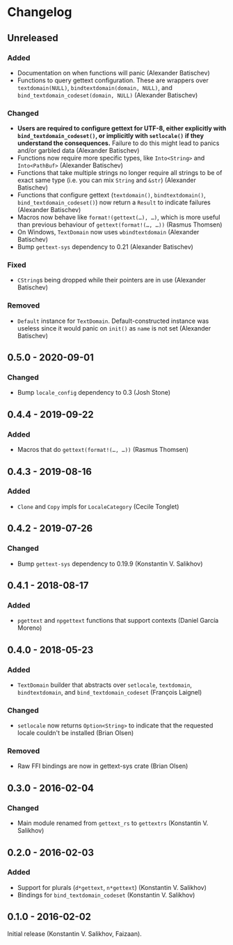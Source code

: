 # Changelog

## Unreleased

### Added
- Documentation on when functions will panic (Alexander Batischev)
- Functions to query gettext configuration. These are wrappers over
    `textdomain(NULL)`, `bindtextdomain(domain, NULL)`, and
    `bind_textdomain_codeset(domain, NULL)` (Alexander Batischev)

### Changed
- **Users are required to configure gettext for UTF-8, either explicitly with
    `bind_textdomain_codeset()`, or implicitly with `setlocale()` if they understand
    the consequences.** Failure to do this might lead to panics and/or garbled
    data (Alexander Batischev)
- Functions now require more specific types, like `Into<String>` and
    `Into<PathBuf>` (Alexander Batischev)
- Functions that take multiple strings no longer require all strings to be of
    exact same type (i.e. you can mix `String` and `&str`) (Alexander Batischev)
- Functions that configure gettext (`textdomain()`, `bindtextdomain()`,
    `bind_textdomain_codeset()`) now return a `Result` to indicate failures
    (Alexander Batischev)
- Macros now behave like `format!(gettext(…), …)`, which is more useful than
    previous behaviour of `gettext(format!(…, …))` (Rasmus Thomsen)
- On Windows, `TextDomain` now uses `wbindtextdomain` (Alexander Batischev)
- Bump `gettext-sys` dependency to 0.21 (Alexander Batischev)

### Fixed
- `CString`s being dropped while their pointers are in use (Alexander Batischev)

### Removed
- `Default` instance for `TextDomain`. Default-constructed instance was useless
    since it would panic on `init()` as `name` is not set (Alexander Batischev)



## 0.5.0 - 2020-09-01

### Changed
- Bump `locale_config` dependency to 0.3 (Josh Stone)



## 0.4.4 - 2019-09-22

### Added
- Macros that do `gettext(format!(…, …))` (Rasmus Thomsen)



## 0.4.3 - 2019-08-16

### Added
- `Clone` and `Copy` impls for `LocaleCategory` (Cecile Tonglet)



## 0.4.2 - 2019-07-26

### Changed
- Bump `gettext-sys` dependency to 0.19.9 (Konstantin V. Salikhov)



## 0.4.1 - 2018-08-17

### Added
- `pgettext` and `npgettext` functions that support contexts (Daniel García
    Moreno)



## 0.4.0 - 2018-05-23

### Added
- `TextDomain` builder that abstracts over `setlocale`, `textdomain`,
    `bindtextdomain`, and `bind_textdomain_codeset` (François Laignel)

### Changed
- `setlocale` now returns `Option<String>` to indicate that the requested locale
    couldn't be installed (Brian Olsen)

### Removed
- Raw FFI bindings are now in gettext-sys crate (Brian Olsen)



## 0.3.0 - 2016-02-04

### Changed
- Main module renamed from `gettext_rs` to `gettextrs` (Konstantin V. Salikhov)



## 0.2.0 - 2016-02-03

### Added
- Support for plurals (`d*gettext`, `n*gettext`) (Konstantin V. Salikhov)
- Bindings for `bind_textdomain_codeset` (Konstantin V. Salikhov)



## 0.1.0 - 2016-02-02

Initial release (Konstantin V. Salikhov, Faizaan).
